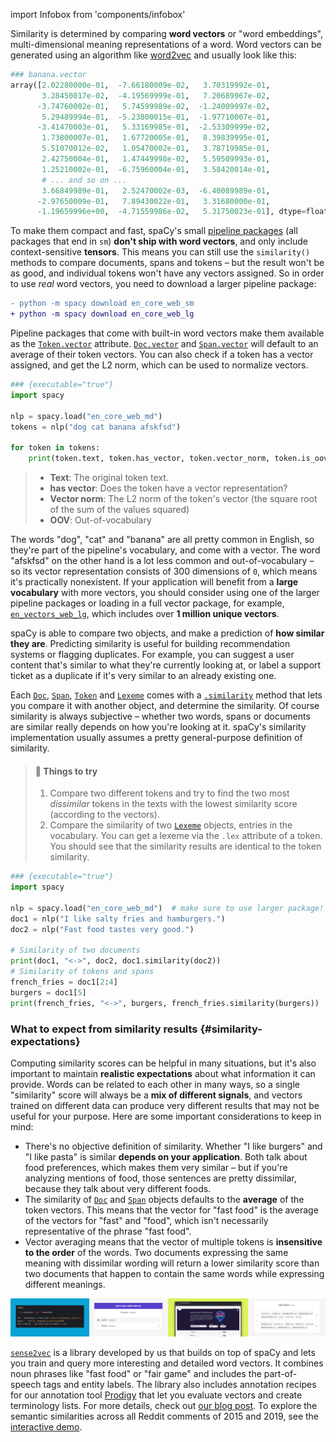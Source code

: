 import Infobox from 'components/infobox'

Similarity is determined by comparing **word vectors** or "word embeddings",
multi-dimensional meaning representations of a word. Word vectors can be
generated using an algorithm like
[word2vec](https://en.wikipedia.org/wiki/Word2vec) and usually look like this:

```python
### banana.vector
array([2.02280000e-01,  -7.66180009e-02,   3.70319992e-01,
       3.28450017e-02,  -4.19569999e-01,   7.20689967e-02,
      -3.74760002e-01,   5.74599989e-02,  -1.24009997e-02,
       5.29489994e-01,  -5.23800015e-01,  -1.97710007e-01,
      -3.41470003e-01,   5.33169985e-01,  -2.53309999e-02,
       1.73800007e-01,   1.67720005e-01,   8.39839995e-01,
       5.51070012e-02,   1.05470002e-01,   3.78719985e-01,
       2.42750004e-01,   1.47449998e-02,   5.59509993e-01,
       1.25210002e-01,  -6.75960004e-01,   3.58420014e-01,
       # ... and so on ...
       3.66849989e-01,   2.52470002e-03,  -6.40089989e-01,
      -2.97650009e-01,   7.89430022e-01,   3.31680000e-01,
      -1.19659996e+00,  -4.71559986e-02,   5.31750023e-01], dtype=float32)
```

<Infobox title="Important note" variant="warning">

To make them compact and fast, spaCy's small [pipeline packages](/models) (all
packages that end in `sm`) **don't ship with word vectors**, and only include
context-sensitive **tensors**. This means you can still use the `similarity()`
methods to compare documents, spans and tokens – but the result won't be as
good, and individual tokens won't have any vectors assigned. So in order to use
_real_ word vectors, you need to download a larger pipeline package:

```diff
- python -m spacy download en_core_web_sm
+ python -m spacy download en_core_web_lg
```

</Infobox>

Pipeline packages that come with built-in word vectors make them available as
the [`Token.vector`](/api/token#vector) attribute.
[`Doc.vector`](/api/doc#vector) and [`Span.vector`](/api/span#vector) will
default to an average of their token vectors. You can also check if a token has
a vector assigned, and get the L2 norm, which can be used to normalize vectors.

```python
### {executable="true"}
import spacy

nlp = spacy.load("en_core_web_md")
tokens = nlp("dog cat banana afskfsd")

for token in tokens:
    print(token.text, token.has_vector, token.vector_norm, token.is_oov)
```

> - **Text**: The original token text.
> - **has vector**: Does the token have a vector representation?
> - **Vector norm**: The L2 norm of the token's vector (the square root of the
>   sum of the values squared)
> - **OOV**: Out-of-vocabulary

The words "dog", "cat" and "banana" are all pretty common in English, so they're
part of the pipeline's vocabulary, and come with a vector. The word "afskfsd" on
the other hand is a lot less common and out-of-vocabulary – so its vector
representation consists of 300 dimensions of `0`, which means it's practically
nonexistent. If your application will benefit from a **large vocabulary** with
more vectors, you should consider using one of the larger pipeline packages or
loading in a full vector package, for example,
[`en_vectors_web_lg`](/models/en-starters#en_vectors_web_lg), which includes
over **1 million unique vectors**.

spaCy is able to compare two objects, and make a prediction of **how similar
they are**. Predicting similarity is useful for building recommendation systems
or flagging duplicates. For example, you can suggest a user content that's
similar to what they're currently looking at, or label a support ticket as a
duplicate if it's very similar to an already existing one.

Each [`Doc`](/api/doc), [`Span`](/api/span), [`Token`](/api/token) and
[`Lexeme`](/api/lexeme) comes with a [`.similarity`](/api/token#similarity)
method that lets you compare it with another object, and determine the
similarity. Of course similarity is always subjective – whether two words, spans
or documents are similar really depends on how you're looking at it. spaCy's
similarity implementation usually assumes a pretty general-purpose definition of
similarity.

> #### 📝 Things to try
>
> 1. Compare two different tokens and try to find the two most _dissimilar_
>    tokens in the texts with the lowest similarity score (according to the
>    vectors).
> 2. Compare the similarity of two [`Lexeme`](/api/lexeme) objects, entries in
>    the vocabulary. You can get a lexeme via the `.lex` attribute of a token.
>    You should see that the similarity results are identical to the token
>    similarity.

```python
### {executable="true"}
import spacy

nlp = spacy.load("en_core_web_md")  # make sure to use larger package!
doc1 = nlp("I like salty fries and hamburgers.")
doc2 = nlp("Fast food tastes very good.")

# Similarity of two documents
print(doc1, "<->", doc2, doc1.similarity(doc2))
# Similarity of tokens and spans
french_fries = doc1[2:4]
burgers = doc1[5]
print(french_fries, "<->", burgers, french_fries.similarity(burgers))
```

### What to expect from similarity results {#similarity-expectations}

Computing similarity scores can be helpful in many situations, but it's also
important to maintain **realistic expectations** about what information it can
provide. Words can be related to each other in many ways, so a single
"similarity" score will always be a **mix of different signals**, and vectors
trained on different data can produce very different results that may not be
useful for your purpose. Here are some important considerations to keep in mind:

- There's no objective definition of similarity. Whether "I like burgers" and "I
  like pasta" is similar **depends on your application**. Both talk about food
  preferences, which makes them very similar – but if you're analyzing mentions
  of food, those sentences are pretty dissimilar, because they talk about very
  different foods.
- The similarity of [`Doc`](/api/doc) and [`Span`](/api/span) objects defaults
  to the **average** of the token vectors. This means that the vector for "fast
  food" is the average of the vectors for "fast" and "food", which isn't
  necessarily representative of the phrase "fast food".
- Vector averaging means that the vector of multiple tokens is **insensitive to
  the order** of the words. Two documents expressing the same meaning with
  dissimilar wording will return a lower similarity score than two documents
  that happen to contain the same words while expressing different meanings.

<Infobox title="Tip: Check out sense2vec" emoji="💡">

[![](../../images/sense2vec.jpg)](https://github.com/explosion/sense2vec)

[`sense2vec`](https://github.com/explosion/sense2vec) is a library developed by
us that builds on top of spaCy and lets you train and query more interesting and
detailed word vectors. It combines noun phrases like "fast food" or "fair game"
and includes the part-of-speech tags and entity labels. The library also
includes annotation recipes for our annotation tool [Prodigy](https://prodi.gy)
that let you evaluate vectors and create terminology lists. For more details,
check out [our blog post](https://explosion.ai/blog/sense2vec-reloaded). To
explore the semantic similarities across all Reddit comments of 2015 and 2019,
see the [interactive demo](https://explosion.ai/demos/sense2vec).

</Infobox>
